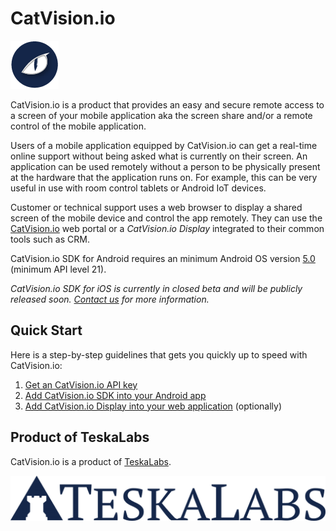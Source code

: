 # CatVision.io

![](/assets/catvision-logo-03.png)

CatVision.io is a product that provides an easy and secure remote access to a screen of your mobile application aka the screen share and/or a remote control of the mobile application.

Users of a mobile application equipped by CatVision.io can get a real-time online support without being asked what is currently on their screen. An application can be used remotely without a person to be physically present at the hardware that the application runs on. For example, this can be very useful in use with room control tablets or Android IoT devices.

Customer or technical support uses a web browser to display a shared screen of the mobile device and control the app remotely. They can use the [CatVision.io](https://app.catvision.io/) web portal or a _CatVision.io Display_ integrated to their common tools such as CRM.

CatVision.io SDK for Android requires an minimum Android OS version [5.0](https://developer.android.com/about/versions/android-5.0.html) \(minimum API level 21\).

_CatVision.io SDK for iOS is currently in closed beta and will be publicly released soon. _[_Contact us_](mailto:team@catvision.io)_ for more information._

## Quick Start

Here is a step-by-step guidelines that gets you quickly up to speed with CatVision.io:

1. [Get an CatVision.io API key](//get-started/api-key.md)
2. [Add CatVision.io SDK into your Android app](//get-started/sdk-android.md)
3. [Add CatVision.io Display into your web application](//get-started/display.md) \(optionally\)

## Product of TeskaLabs

CatVision.io is a product of [TeskaLabs](https://www.teskalabs.com).

![TeskaLabs](./assets/teskalabs-logo.png)

